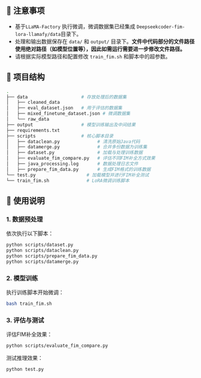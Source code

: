 ## 📌 注意事项

- 基于`LLaMA-Factory` 执行微调，微调数据集已经集成 `Deepseekcoder-fim-lora-llamafy/data`目录下。
- 处理和输出数据保存在 `data/` 和 `output/` 目录下。**文件中代码部分的文件路径使用绝对路径（如模型位置等），因此如需运行需要进一步修改文件路径。**
- 请根据实际模型路径和配置修改 `train_fim.sh` 和脚本中的超参数。

## 📁 项目结构

```bash
.
├── data				    # 存放处理后的数据集
│   ├── cleaned_data	
│   ├── eval_dataset.json	# 用于评估的数据集
│   ├── mixed_finetune_dataset.json # 微调数据集
│   └── raw_data
├── output					# 模型训练输出及中间结果
├── requirements.txt
├── scripts					# 核心脚本目录
│   ├── dataclean.py              # 清洗原始Java代码
│   ├── datamerge.py              # 合并多份数据为训练集
│   ├── dataset.py                # 加载与处理训练数据
│   ├── evaluate_fim_compare.py   # 评估不同FIM补全方式效果
│   ├── java_processing.log       # 数据处理日志文件
│   ├── prepare_fim_data.py       # 生成FIM格式的训练数据
└── test.py                   # 加载模型并进行FIM补全测试
└── train_fim.sh              # LoRA微调训练脚本
```

## 🚀 使用说明

### 1. 数据预处理

依次执行以下脚本：

```bash
python scripts/dataset.py
python scripts/dataclean.py
python scripts/prepare_fim_data.py
python scripts/datamerge.py
```

### 2. 模型训练

执行训练脚本开始微调：

```bash
bash train_fim.sh
```

### 3. 评估与测试

评估FIM补全效果：

```bash
python scripts/evaluate_fim_compare.py
```

测试推理效果：

```bash
python test.py
```
